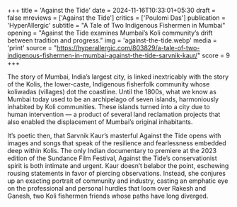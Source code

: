 +++
title = 'Against the Tide'
date = 2024-11-16T10:33:01+05:30
draft = false
mreviews = ['Against the Tide']
critics = ['Poulomi Das']
publication = 'HyperAllergic'
subtitle = "A Tale of Two Indigenous Fishermen in Mumbai"
opening = "Against the Tide examines Mumbai’s Koli community’s drift between tradition and progress."
img = 'against-the-tide.webp'
media = 'print'
source = "https://hyperallergic.com/803829/a-tale-of-two-indigenous-fishermen-in-mumbai-against-the-tide-sarvnik-kaur/"
score = 9
+++

The story of Mumbai, India’s largest city, is linked inextricably with the story of the Kolis, the lower-caste, Indigenous fisherfolk community whose koliwadas (villages) dot the coastline. Until the 1800s, what we know as Mumbai today used to be an archipelago of seven islands, harmoniously inhabited by Koli communities. These islands turned into a city due to human intervention — a product of several land reclamation projects that also enabled the displacement of Mumbai’s original inhabitants.

It’s poetic then, that Sarvnik Kaur’s masterful Against the Tide opens with images and songs that speak of the resilience and fearlessness embedded deep within Kolis. The only Indian documentary to premiere at the 2023 edition of the Sundance Film Festival, Against the Tide’s conservationist spirit is both intimate and urgent. Kaur doesn’t belabor the point, eschewing rousing statements in favor of piercing observations. Instead, she conjures up an exacting portrait of community and industry, casting an emphatic eye on the professional and personal hurdles that loom over Rakesh and Ganesh, two Koli fishermen friends whose paths have long diverged.
